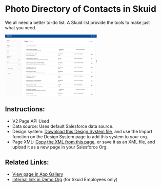 # Photo Directory of Contacts in Skuid 

We all need a better to-do list. A Skuid list provide the tools to make just what you need.

<img src="Task_List.png" width="300"></img>

## Instructions:  
- V2 Page API Used
- Data source: Uses default Salesforce data source.   
- Design system: [Download this Design System file](https://github.com/skuid/SamplePages/blob/master/Use_Cases/SamplePages.designsystem), and use the Import function on the Design System page to add this system to your org. 
- Page XML:  [Copy the XML from this page](Directory.xml), or save it as an XML file, and upload it as a new page in your Salesforce Org.  


## Related Links: 
- [View page in App Gallery](https://portal.skuidsite.com/designsystem/samplepages/preview/todolist)
- [Internal link in Demo Org](https://skuid-demo--skuid.na37.visual.force.com/apex/skuid__ui?page=SamplePages_ToDoList) (for Skuid Employees only)

